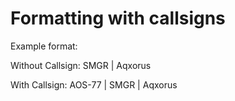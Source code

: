 # Formatting with callsigns

Example format:

Without Callsign: SMGR | Aqxorus

With Callsign: AOS-77 | SMGR | Aqxorus
